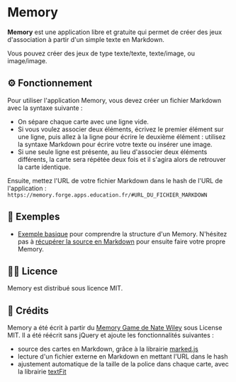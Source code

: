 # Memory

**Memory** est une application libre et gratuite qui permet de créer des jeux d'association à partir d'un simple texte en Markdown.

Vous pouvez créer des jeux de type texte/texte, texte/image, ou image/image.

## ⚙️ Fonctionnement
Pour utiliser l'application Memory, vous devez créer un fichier Markdown avec la syntaxe suivante :

- On sépare chaque carte avec une ligne vide.
- Si vous voulez associer deux éléments, écrivez le premier élément sur une ligne, puis allez à la ligne pour écrire le deuxième élément : utilisez la syntaxe Markdown pour écrire votre texte ou insérer une image.
- Si une seule ligne est présente, au lieu d'associer deux éléments différents, la carte sera répétée deux fois et il s'agira alors de retrouver la carte identique.

Ensuite, mettez l'URL de votre fichier Markdown dans le hash de l'URL de l'application :
`https://memory.forge.apps.education.fr/#URL_DU_FICHIER_MARKDOWN`

## 👀 Exemples

- [Exemple basique](https://memory.forge.apps.education.fr/#https://codimd.apps.education.fr/5cw7PygxR72Obz8K8mRwew) pour comprendre la structure d'un Memory. N'hésitez pas à [récupérer la source en Markdown](https://codimd.apps.education.fr/5cw7PygxR72Obz8K8mRwew) pour ensuite faire votre propre Memory.


## 👩‍⚖️ Licence

Memory est distribué sous licence MIT.

## 🙏 Crédits

Memory a été écrit à partir du [Memory Game de Nate Wiley](https://codepen.io/natewiley/pen/BawOqL) sous License MIT.
Il a été réécrit sans jQuery et ajoute les fonctionnalités suivantes :
- source des cartes en Markdown, grâce à la librairie [marked.js](https://marked.js.org/)
- lecture d'un fichier externe en Markdown en mettant l'URL dans le hash
- ajustement automatique de la taille de la police dans chaque carte, avec la librairie [textFit](https://github.com/STRML/textFit/)